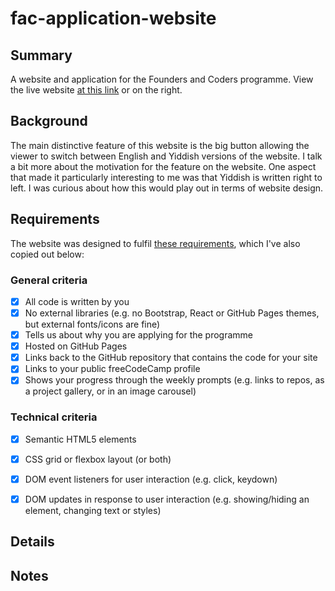 # fac-application-website

## Summary

A website and application for the Founders and Coders programme. View the live website [at this link](https://lascellesabercrombie.github.io/fac-application-website/) or on the right. 

## Background

The main distinctive feature of this website is the big button allowing the viewer to switch between English and Yiddish versions of the website. I talk a bit more about the motivation for the feature on the website. One aspect that made it particularly interesting to me was that Yiddish is written right to left. I was curious about how this would play out in terms of website design. 

## Requirements

The website was designed to fulfil [these requirements](https://www.foundersandcoders.com/requirements/website), which I've also copied out below: 

### General criteria 

- [x] All code is written by you
- [x] No external libraries (e.g. no Bootstrap, React or GitHub Pages themes, but external fonts/icons are fine)
- [x] Tells us about why you are applying for the programme
- [x] Hosted on GitHub Pages
- [x] Links back to the GitHub repository that contains the code for your site
- [x] Links to your public freeCodeCamp profile
- [x] Shows your progress through the weekly prompts (e.g. links to repos, as a project gallery, or in an image carousel)

### Technical criteria 

- [x] Semantic HTML5 elements
- [x] CSS grid or flexbox layout (or both)
- [x] DOM event listeners for user interaction (e.g. click, keydown)
- [x] DOM updates in response to user interaction (e.g. showing/hiding an element, changing text or styles)


## Details



## Notes